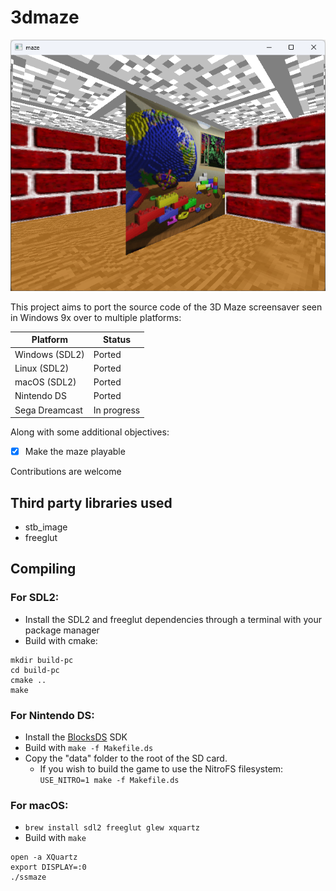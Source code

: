 # 3dmaze

![image](screenshot.png)

This project aims to port the source code of the 3D Maze screensaver seen in Windows 9x over to multiple platforms:

| Platform       | Status      |
| -------------- | ----------- |
| Windows (SDL2) | Ported      |
| Linux (SDL2)   | Ported      |
| macOS (SDL2)   | Ported      |
| Nintendo DS    | Ported      |
| Sega Dreamcast | In progress |

Along with some additional objectives:

- [x] Make the maze playable

Contributions are welcome

## Third party libraries used

- stb_image
- freeglut

## Compiling

### For SDL2:

- Install the SDL2 and freeglut dependencies through a terminal with your package manager
- Build with cmake:

```
mkdir build-pc
cd build-pc
cmake ..
make
```

### For Nintendo DS:

- Install the [BlocksDS](https://blocksds.skylyrac.net/docs/setup/options/) SDK
- Build with `make -f Makefile.ds`
- Copy the "data" folder to the root of the SD card.
   - If you wish to build the game to use the NitroFS filesystem: `USE_NITRO=1 make -f Makefile.ds`

### For macOS:

- `brew install sdl2 freeglut glew xquartz`
- Build with `make`

```
open -a XQuartz
export DISPLAY=:0
./ssmaze
```
